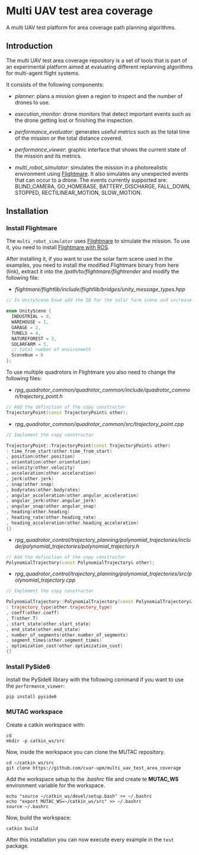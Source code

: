 # Multi UAV test area coverage

A multi UAV test platform for area coverage path planning algorithms.

## Introduction

The multi UAV test area coverage repository is a set of tools that is part of an experimental platform aimed at evaluating different replanning algorithms for multi-agent flight systems.

It consists of the following components:

- *planner*: plans a mission given a region to inspect and the number of drones to use.

- *execution_monitor*: drone monitors that detect important events such as the drone getting lost or finishing the inspection.

- *performance_evaluator*: generates useful metrics such as the total time of the mission or the total distance covered.

- *performance_viewer*: graphic interface that shows the current state of the mission and its metrics.

- *multi_robot_simulator*: simulates the mission in a photorealistic environment using [Flightmare](https://github.com/uzh-rpg/flightmare). It also simulates any unexpected events that can occur to a drone. The events currently supported are: BLIND_CAMERA, GO_HOMEBASE, BATTERY_DISCHARGE, FALL_DOWN, STOPPED, RECTILINEAR_MOTION, SLOW_MOTION.

## Installation

### Install Flightmare

The `multi_robot_simulator` uses [Flightmare](https://github.com/uzh-rpg/flightmare) to simulate the mission. To use it, you need to install [Flightmare with ROS](https://github.com/uzh-rpg/flightmare/wiki/Install-with-ROS).

After installing it, if you want to use the solar farm scene used in the examples, you need to install the modified Flightmare binary from here (link), extract it into the */path/to/flightmare/flightrender* and modify the following file:

- *flightmare/flightlib/include/flightlib/bridges/unity_message_types.hpp*

```cpp
// In UnityScene Enum add the ID for the solar farm scene and increase the number of scenes

enum UnityScene {
  INDUSTRIAL = 0,
  WAREHOUSE = 1,
  GARAGE = 2,
  TUNELS = 4,
  NATUREFOREST = 3,
  SOLARFARM = 5,
  // total number of environment
  SceneNum = 6
};
```

To use multiple quadrotors in Flightmare you also need to change the following files:

- *rpg_quadrotor_common/quadrotor_common/include/quadrotor_common/trajectory_point.h*

```cpp
// Add the definition of the copy constructor
TrajectoryPoint(const TrajectoryPoint& other);
```

- *rpg_quadrotor_common/quadrotor_common/src/trajectory_point.cpp*

```cpp
// Implement the copy constructor

TrajectoryPoint::TrajectoryPoint(const TrajectoryPoint& other)
: time_from_start(other.time_from_start)
, position(other.position)
, orientation(other.orientation)
, velocity(other.velocity)
, acceleration(other.acceleration)
, jerk(other.jerk)
, snap(other.snap)
, bodyrates(other.bodyrates)
, angular_acceleration(other.angular_acceleration)
, angular_jerk(other.angular_jerk)
, angular_snap(other.angular_snap)
, heading(other.heading)
, heading_rate(other.heading_rate)
, heading_acceleration(other.heading_acceleration)
{}
```

- *rpg_quadrotor_control/trajectory_planning/polynomial_trajectories/include/polynomial_trajectories/polynomial_trajectory.h*

```cpp
// Add the definition of the copy constructor
PolynomialTrajectory(const PolynomialTrajectory& other);
```

- *rpg_quadrotor_control/trajectory_planning/polynomial_trajectories/src/polynomial_trajectory.cpp*

```cpp
// Implement the copy constructor

PolynomialTrajectory::PolynomialTrajectory(const PolynomialTrajectory& other)
: trajectory_type(other.trajectory_type)
, coeff(other.coeff)
, T(other.T)
, start_state(other.start_state)
, end_state(other.end_state)
, number_of_segments(other.number_of_segments)
, segment_times(other.segment_times)
, optimization_cost(other.optimization_cost)
{}
```

### Install PySide6

Install the PySide6 library with the following command if you want to use the `performance_viewer`:

```
pip install pyside6
```

### MUTAC workspace

Create a catkin workspace with:

```
cd
mkdir -p catkin_ws/src
```

Now, inside the workspace you can clone the MUTAC repository.

```
cd ~/catkin_ws/src
git clone https://github.com/cvar-upm/multi_uav_test_area_coverage
```

Add the workspace setup to the *.bashrc* file and create te **MUTAC_WS** environment variable for the workspace.

```
echo "source ~/catkin_ws/devel/setup.bash" >> ~/.bashrc
echo "export MUTAC_WS=~/catkin_ws/src" >> ~/.bashrc
source ~/.bashrc
```

Now, build the workspace:

```
catkin build
```

After this installation you can now execute every example in the `test` package.